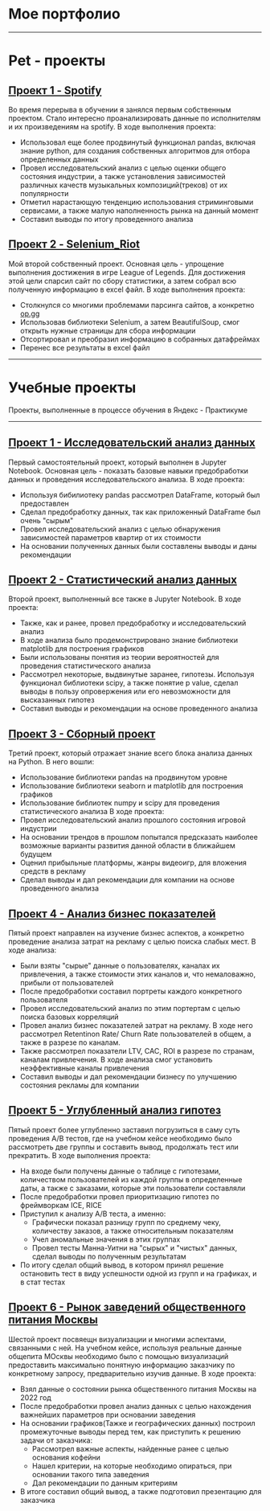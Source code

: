 # Мое портфолио
___________
# Pet - проекты

## [Проект 1 - Spotify](https://github.com/RudkovYaroslav/spotify_project)

Во время перерыва в обучении я занялся первым собственным проектом. Стало интересно проанализировать данные по исполнителям и их произведениям на spotify. В ходе выполнения проекта:
- Использовал еще более продвинутый функционал pandas, включая знание python, для создания собственных алгоритмов для отбора определенных данных
- Провел исследовательский анализ с целью оценки общего состояния индустрии, а также установления зависимостей различных качеств музыкальных композиций(треков) от их популярности
- Отметил нарастающую тенденцию использования стриминговыми сервисами, а также малую наполненность рынка на данный момент
- Составил выводы по итогу проведенного анализа

## [Проект 2 - Selenium_Riot](https://github.com/RudkovYaroslav/Selenium_Riot)

Мой второй собственный проект. Основная цель - упрощение выполнения достижения в игре League of Legends. Для достижения этой цели спарсил сайт по сбору статистики, а затем собрал всю полученную информацию в excel файл. В ходе выполнения проекта:
- Столкнулся со многими проблемами парсинга сайтов, а конкретно [op.gg](https://op.gg)
- Использовав библиотеки Selenium, а затем BeautifulSoup, смог открыть нужные страницы для сбора информации
- Отсортировал и преобразил информацию в собранных датафреймах
- Перенес все результаты в excel файл
___________
# Учебные проекты

Проекты, выполненные в процессе обучения в Яндекс - Практикуме
____________

## [Проект 1 - Исследовательский анализ данных](https://github.com/RudkovYaroslav/research_analysis?tab=readme-ov-file)

Первый самостоятельный проект, который выполнен в Jupyter Notebook. Основная цель - показать базовые навыки предобработки данных и проведения исследовательского анализа. В ходе проекта:
- Используя бибилиотеку pandas рассмотрел DataFrame, который был предоставлен
- Сделал предобработку данных, так как приложенный DataFrame был очень "сырым"
- Провел исследовательский анализ с целью обнаружения зависимостей параметров квартир от их стоимости
- На основании полученных данных были составлены выводы и даны рекомендации

## [Проект 2 - Статистический анализ данных](https://github.com/RudkovYaroslav/project_2)

Второй проект, выполненный все также в Jupyter Notebook. В ходе проекта:
- Также, как и ранее, провел предобработку и исследовательский анализ
- В ходе анализа было продемонстрировано знание библиотеки matplotlib для построения графиков
- Были использованы понятия из теории вероятностей для проведения статистического анализа
- Рассмотрел некоторые, выдвинутые заранее, гипотезы. Используя функционал библиотеки scipy, а также понятие p value, сделал выводы в пользу опровержения или его невозможности для высказанных гипотез
- Составил выводы и рекомендации на основе проведенного анализа

## [Проект 3 - Сборный проект](https://github.com/RudkovYaroslav/project_gaming)

Третий проект, который отражает знание всего блока анализа данных на Python. В него вошли:
- Использование библиотеки pandas на продвинутом уровне
- Использование библиотеки seaborn и matplotlib для построения графиков
- Использование библиотек numpy и scipy для проведения статистического анализа
В ходе проекта:
- Провел исследовательский анализ прошлого состояния игровой индустрии
- На основании трендов в прошлом попытался предсказать наиболее возможные варианты развития данной области в ближайшем будущем
- Оценил прибыльные платформы, жанры видеоигр, для вложения средств в рекламу
- Сделал выводы и дал рекомендации для компании на основе проведенного анализа

## [Проект 4 - Анализ бизнес показателей](https://github.com/RudkovYaroslav/project_business)

Пятый проект направлен на изучение бизнес аспектов, а конкретно проведение анализа затрат на рекламу с целью поиска слабых мест. В ходе анализа:
- Были взяты "сырые" данные о пользователях, каналах их привлечения, а также стоимости этих каналов и, что немаловажно, прибыли от пользователей
- После предобработки составил портреты каждого конкретного пользователя
- Провел исследовательский анализ по этим портертам с целью поиска базовых корреляций
- Провел анализ бизнес показателей затрат на рекламу. В ходе него рассмотрел Retentinon Rate/ Churn Rate пользователей в общем, а также в разрезе по каналам.
- Также рассмотрел показатели LTV, CAC, ROI в разрезе по странам, каналам привлечения. В ходе анализа смог установить неэффективные каналы привлечения
- Составил выводы и дал рекомендации бизнесу по улучшению состояния рекламы для компании

## [Проект 5 - Углубленный анализ гипотез](https://github.com/RudkovYaroslav/Advanced_business_analysis)

Пятый проект более углубленно заставил погрузиться в саму суть проведения А/B тестов, где на учебном кейсе необходимо было рассмотреть две группы и составить вывод, продолжать тест или прекратить. В ходе выполнения проекта:
- На входе были получены данные о таблице с гипотезами, количеством пользователей из каждой группы в определенные даты, а также с заказами, которые эти пользователи составляли
- После предобработки провел приоритизацию гипотез по фреймворкам ICE, RICE
- Приступил к анализу А/В теста, а именно:
   - Графически показал разницу групп по среднему чеку, количеству заказов, а также относительным показателям
   - Учел аномальные значения в этих группах
   - Провел тесты Манна-Уитни на "сырых" и "чистых" данных, сделал выводы по полученным результатам
- По итогу сделал общий вывод, в котором принял решение остановить тест в виду успешности одной из групп и на графиках, и в стат тестах

## [Проект 6 - Рынок заведений общественного питания Москвы](https://github.com/RudkovYaroslav/Moscow_catering_industry)

Шестой проект посвяещн визуализации и многими аспектами, связанными с ней. На учебном кейсе, используя реальные данные общепита МОсквы необходимо было с помощью визуализаций предоставить максимально понятную информацию заказчику по конкретному запросу, предварительно изучив данные. В ходе проекта:
- Взял данные о состоянии рынка общественного питания Москвы на 2022 год
- После предобработки провел анализ данных с целью нахождения важнейших параметров при основании заведения
- На основании графиков(Тажке и географических данных) построил промежуточные выводы перед тем, как приступить к решению задачи от заказчика:
   - Рассмотрел важные аспекты, найденные ранее с целью основания кофейни
   - Нашел критерии, на которые необходимо опираться, при основании такого типа заведения
   - Дал рекомендации по данным критериям
- В итоге составил общий вывод, а также подготовил презентацию для заказчика


